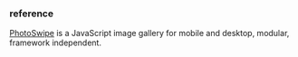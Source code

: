 

### reference

[PhotoSwipe](https://photoswipe.com/) is a JavaScript image gallery for mobile and desktop, modular, framework independent.




